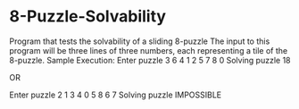 # 8-Puzzle-Solvability
Program that tests the solvability of a sliding 8-puzzle
The input to this program will be three lines of three numbers, each representing a tile of the 8-puzzle.
Sample Execution: 
Enter puzzle 3 6 4 1 2 5 7 8 0 Solving puzzle 18

OR

Enter puzzle 2 1 3 4 0 5 8 6 7 Solving puzzle IMPOSSIBLE
